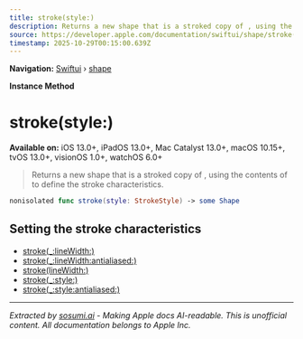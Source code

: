 ```yaml
---
title: stroke(style:)
description: Returns a new shape that is a stroked copy of , using the contents of  to define the stroke characteristics.
source: https://developer.apple.com/documentation/swiftui/shape/stroke(style:)
timestamp: 2025-10-29T00:15:00.639Z
---
```


**Navigation:** [Swiftui](/documentation/swiftui) › [shape](/documentation/swiftui/shape)

**Instance Method**

# stroke(style:)

**Available on:** iOS 13.0+, iPadOS 13.0+, Mac Catalyst 13.0+, macOS 10.15+, tvOS 13.0+, visionOS 1.0+, watchOS 6.0+

> Returns a new shape that is a stroked copy of , using the contents of  to define the stroke characteristics.

```swift
nonisolated func stroke(style: StrokeStyle) -> some Shape
```

## Setting the stroke characteristics

- [stroke(_:lineWidth:)](/documentation/swiftui/shape/stroke(_:linewidth:))
- [stroke(_:lineWidth:antialiased:)](/documentation/swiftui/shape/stroke(_:linewidth:antialiased:))
- [stroke(lineWidth:)](/documentation/swiftui/shape/stroke(linewidth:))
- [stroke(_:style:)](/documentation/swiftui/shape/stroke(_:style:))
- [stroke(_:style:antialiased:)](/documentation/swiftui/shape/stroke(_:style:antialiased:))

---

*Extracted by [sosumi.ai](https://sosumi.ai) - Making Apple docs AI-readable.*
*This is unofficial content. All documentation belongs to Apple Inc.*
